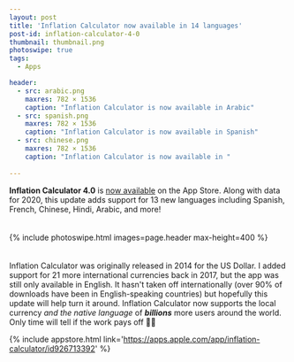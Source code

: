 ```yaml
---
layout: post
title: 'Inflation Calculator now available in 14 languages'
post-id: inflation-calculator-4-0
thumbnail: thumbnail.png
photoswipe: true
tags: 
  - Apps

header:
  - src: arabic.png
    maxres: 782 × 1536
    caption: "Inflation Calculator is now available in Arabic"
  - src: spanish.png
    maxres: 782 × 1536
    caption: "Inflation Calculator is now available in Spanish"
  - src: chinese.png
    maxres: 782 × 1536
    caption: "Inflation Calculator is now available in "
    
---
```


**Inflation Calculator 4.0** is [now available](https://apps.apple.com/app/inflation-calculator/id926713392) on the App Store. Along with data for 2020, this update adds support for 13 new languages including Spanish, French, Chinese, Hindi, Arabic, and more!

<div style="padding-top:20px; padding-bottom:20px;">
{% include photoswipe.html images=page.header max-height=400 %}
</div>

<!--break-->

Inflation Calculator was originally released in 2014 for the US Dollar. I added support for 21 more international currencies back in 2017, but the app was still only available in English. It hasn't taken off internationally (over 90% of downloads have been in English-speaking countries) but hopefully this update will help turn it around. Inflation Calculator now supports the local currency *and the native language* of ***billions*** more users around the world. Only time will tell if the work pays off 🤞🏻

{% include appstore.html link='https://apps.apple.com/app/inflation-calculator/id926713392' %}
